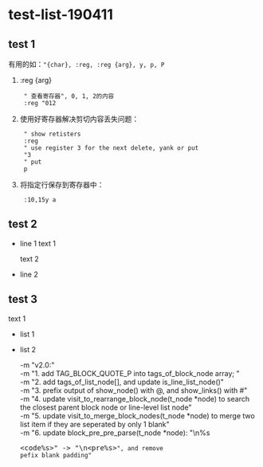 # test-list-190411

## test 1

有用的如：`"{char}, :reg, :reg {arg}, y, p, P`

1. :reg {arg}

        " 查看寄存器", 0, 1, 2的内容
        :reg "012

2. 使用好寄存器解决剪切内容丢失问题：
        
        " show retisters 
        :reg
        " use register 3 for the next delete, yank or put 
        "3
        " put 
        p
         
3. 将指定行保存到寄存器中：

        :10,15y a



## test 2

* line 1
    text 1

    text 2

* line 2


## test 3

text 1

* list 1
* list 2

    -m "v2.0:" \
    -m "1. add TAG_BLOCK_QUOTE_P into tags_of_block_node array; " \
    -m "2. add tags_of_list_node[], and update is_line_list_node()" \
    -m "3. prefix output of show_node() with @, and show_links() with #" \
    -m "4. update visit_to_rearrange_block_node(t_node *node) to search the closest parent block node or line-level list node" \
    -m "5. update visit_to_merge_block_nodes(t_node *node) to merge two list item if they are seperated by only 1 blank" \
    -m "6. update block_pre_pre_parse(t_node *node): \"\n%s<pre><code%s>\" -> \"\n<pre%s><code>\", and remove pefix blank padding" 

